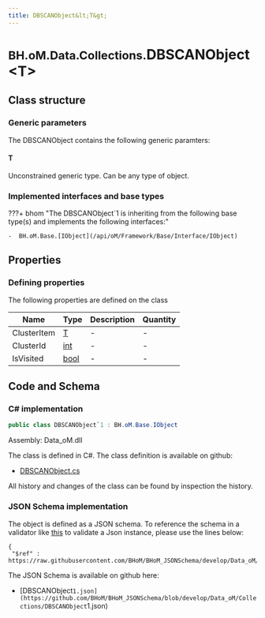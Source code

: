 ```yaml
---
title: DBSCANObject&lt;T&gt;
---
```


# <small>BH.oM.Data.Collections.</small>**DBSCANObject&lt;T&gt;**



## Class structure

### Generic parameters

The DBSCANObject contains the following generic paramters:

#### T

Unconstrained generic type. Can be any type of object.

### Implemented interfaces and base types

???+ bhom "The DBSCANObject`1 is inheriting from the following base type(s) and implements the following interfaces:"

    -  BH.oM.Base.[IObject](/api/oM/Framework/Base/Interface/IObject)


## Properties



### Defining properties

The following properties are defined on the class

| Name             | Type             | Description      | Quantity         |
|------------------|------------------|------------------|------------------|
| ClusterItem | [T](#t) | - | - |
| ClusterId | [int](https://learn.microsoft.com/en-us/dotnet/api/System.Int32?view=netstandard-2.0) | - | - |
| IsVisited | [bool](https://learn.microsoft.com/en-us/dotnet/api/System.Boolean?view=netstandard-2.0) | - | - |


## Code and Schema

### C# implementation

``` C# title="C#"
public class DBSCANObject`1 : BH.oM.Base.IObject
```

Assembly: Data_oM.dll

The class is defined in C#. The class definition is available on github:

- [DBSCANObject.cs](https://github.com/BHoM/BHoM/blob/develop/Data_oM/Collections\DBSCANObject.cs)

All history and changes of the class can be found by inspection the history.
### JSON Schema implementation

The object is defined as a JSON schema. To reference the schema in a validator like [this](https://www.jsonschemavalidator.net/) to validate a Json instance, please use the lines below:

``` { .json .copy .select } title="JSON Schema"
{
 "$ref" : https://raw.githubusercontent.com/BHoM/BHoM_JSONSchema/develop/Data_oM/Collections/DBSCANObject`1.json}
```

The JSON Schema is available on github here:

- [DBSCANObject`1.json](https://github.com/BHoM/BHoM_JSONSchema/blob/develop/Data_oM/Collections/DBSCANObject`1.json)
